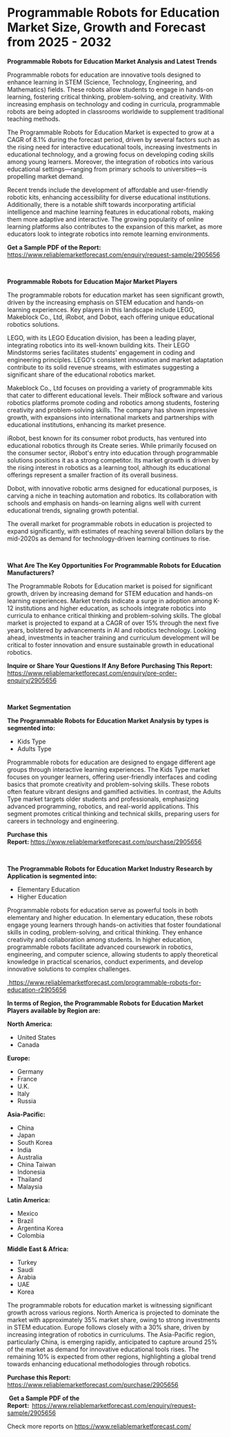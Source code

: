 <p><h1>Programmable Robots for Education Market Size, Growth and Forecast from 2025 - 2032</h1></p><p><strong>Programmable Robots for Education Market Analysis and Latest Trends</strong></p>
<p><p>Programmable robots for education are innovative tools designed to enhance learning in STEM (Science, Technology, Engineering, and Mathematics) fields. These robots allow students to engage in hands-on learning, fostering critical thinking, problem-solving, and creativity. With increasing emphasis on technology and coding in curricula, programmable robots are being adopted in classrooms worldwide to supplement traditional teaching methods.</p><p>The Programmable Robots for Education Market is expected to grow at a CAGR of 8.1% during the forecast period, driven by several factors such as the rising need for interactive educational tools, increasing investments in educational technology, and a growing focus on developing coding skills among young learners. Moreover, the integration of robotics into various educational settings—ranging from primary schools to universities—is propelling market demand.</p><p>Recent trends include the development of affordable and user-friendly robotic kits, enhancing accessibility for diverse educational institutions. Additionally, there is a notable shift towards incorporating artificial intelligence and machine learning features in educational robots, making them more adaptive and interactive. The growing popularity of online learning platforms also contributes to the expansion of this market, as more educators look to integrate robotics into remote learning environments.</p></p>
<p><strong>Get a Sample PDF of the Report:&nbsp;</strong> <a href="https://www.reliablemarketforecast.com/enquiry/request-sample/2905656?utm_campaign=3130&utm_medium=2&utm_source=Github&utm_content=ia&utm_term=12032025&utm_id=programmable-robots-for-education">https://www.reliablemarketforecast.com/enquiry/request-sample/2905656</a></p>
<p>&nbsp;</p>
<p><strong>Programmable Robots for Education Major Market Players</strong></p>
<p><p>The programmable robots for education market has seen significant growth, driven by the increasing emphasis on STEM education and hands-on learning experiences. Key players in this landscape include LEGO, Makeblock Co., Ltd, iRobot, and Dobot, each offering unique educational robotics solutions.</p><p>LEGO, with its LEGO Education division, has been a leading player, integrating robotics into its well-known building kits. Their LEGO Mindstorms series facilitates students' engagement in coding and engineering principles. LEGO's consistent innovation and market adaptation contribute to its solid revenue streams, with estimates suggesting a significant share of the educational robotics market.</p><p>Makeblock Co., Ltd focuses on providing a variety of programmable kits that cater to different educational levels. Their mBlock software and various robotics platforms promote coding and robotics among students, fostering creativity and problem-solving skills. The company has shown impressive growth, with expansions into international markets and partnerships with educational institutions, enhancing its market presence.</p><p>iRobot, best known for its consumer robot products, has ventured into educational robotics through its Create series. While primarily focused on the consumer sector, iRobot's entry into education through programmable solutions positions it as a strong competitor. Its market growth is driven by the rising interest in robotics as a learning tool, although its educational offerings represent a smaller fraction of its overall business.</p><p>Dobot, with innovative robotic arms designed for educational purposes, is carving a niche in teaching automation and robotics. Its collaboration with schools and emphasis on hands-on learning aligns well with current educational trends, signaling growth potential.</p><p>The overall market for programmable robots in education is projected to expand significantly, with estimates of reaching several billion dollars by the mid-2020s as demand for technology-driven learning continues to rise.</p></p>
<p>&nbsp;</p>
<p><strong>What Are The Key Opportunities For Programmable Robots for Education Manufacturers?</strong></p>
<p><p>The Programmable Robots for Education market is poised for significant growth, driven by increasing demand for STEM education and hands-on learning experiences. Market trends indicate a surge in adoption among K-12 institutions and higher education, as schools integrate robotics into curricula to enhance critical thinking and problem-solving skills. The global market is projected to expand at a CAGR of over 15% through the next five years, bolstered by advancements in AI and robotics technology. Looking ahead, investments in teacher training and curriculum development will be critical to foster innovation and ensure sustainable growth in educational robotics.</p></p>
<p><strong>Inquire or Share Your Questions If Any Before Purchasing This Report:</strong> <a href="https://www.reliablemarketforecast.com/enquiry/pre-order-enquiry/2905656?utm_campaign=3130&utm_medium=2&utm_source=Github&utm_content=ia&utm_term=12032025&utm_id=programmable-robots-for-education">https://www.reliablemarketforecast.com/enquiry/pre-order-enquiry/2905656</a></p>
<p>&nbsp;</p>
<p><strong>Market Segmentation</strong></p>
<p><strong>The Programmable Robots for Education Market Analysis by types is segmented into:</strong></p>
<p><ul><li>Kids Type</li><li>Adults Type</li></ul></p>
<p><p>Programmable robots for education are designed to engage different age groups through interactive learning experiences. The Kids Type market focuses on younger learners, offering user-friendly interfaces and coding basics that promote creativity and problem-solving skills. These robots often feature vibrant designs and gamified activities. In contrast, the Adults Type market targets older students and professionals, emphasizing advanced programming, robotics, and real-world applications. This segment promotes critical thinking and technical skills, preparing users for careers in technology and engineering.</p></p>
<p><strong>Purchase this Report:&nbsp;</strong><a href="https://www.reliablemarketforecast.com/purchase/2905656?utm_campaign=3130&utm_medium=2&utm_source=Github&utm_content=ia&utm_term=12032025&utm_id=programmable-robots-for-education">https://www.reliablemarketforecast.com/purchase/2905656</a></p>
<p>&nbsp;</p>
<p><strong>The Programmable Robots for Education Market Industry Research by Application is segmented into:</strong></p>
<p><ul><li>Elementary Education</li><li>Higher Education</li></ul></p>
<p><p>Programmable robots for education serve as powerful tools in both elementary and higher education. In elementary education, these robots engage young learners through hands-on activities that foster foundational skills in coding, problem-solving, and critical thinking. They enhance creativity and collaboration among students. In higher education, programmable robots facilitate advanced coursework in robotics, engineering, and computer science, allowing students to apply theoretical knowledge in practical scenarios, conduct experiments, and develop innovative solutions to complex challenges.</p></p>
<p><a href="https://www.reliablemarketforecast.com/programmable-robots-for-education-r2905656?utm_campaign=3130&utm_medium=2&utm_source=Github&utm_content=ia&utm_term=12032025&utm_id=programmable-robots-for-education">&nbsp;https://www.reliablemarketforecast.com/programmable-robots-for-education-r2905656</a></p>
<p><strong>In terms of Region, the Programmable Robots for Education Market Players available by Region are:</strong></p>
<p>
    <p> <strong> North America: </strong>
        <ul>
            <li>United States</li>
            <li>Canada</li>
        </ul>
        </p> 
    <p> <strong> Europe: </strong>
        <ul>
            <li>Germany</li>
            <li>France</li>
            <li>U.K.</li>
            <li>Italy</li>
            <li>Russia</li>
        </ul>
        </p> 
    <p> <strong> Asia-Pacific: </strong>
        <ul>
            <li>China</li>
            <li>Japan</li>
            <li>South Korea</li>
            <li>India</li>
            <li>Australia</li>
            <li>China Taiwan</li>
            <li>Indonesia</li>
            <li>Thailand</li>
            <li>Malaysia</li>
        </ul>
        </p> 
    <p> <strong> Latin America: </strong>
        <ul>
            <li>Mexico</li>
            <li>Brazil</li>
            <li>Argentina Korea</li>
            <li>Colombia</li>
        </ul>
        </p> 
    <p> <strong> Middle East & Africa: </strong>
        <ul>
            <li>Turkey</li>
            <li>Saudi</li>
            <li>Arabia</li>
            <li>UAE</li>
            <li>Korea</li>
        </ul>
    </p>
    </p>
<p><p>The programmable robots for education market is witnessing significant growth across various regions. North America is projected to dominate the market with approximately 35% market share, owing to strong investments in STEM education. Europe follows closely with a 30% share, driven by increasing integration of robotics in curriculums. The Asia-Pacific region, particularly China, is emerging rapidly, anticipated to capture around 25% of the market as demand for innovative educational tools rises. The remaining 10% is expected from other regions, highlighting a global trend towards enhancing educational methodologies through robotics.</p></p>
<p><strong>Purchase this Report: </strong><a href="https://www.reliablemarketforecast.com/purchase/2905656?utm_campaign=3130&utm_medium=2&utm_source=Github&utm_content=ia&utm_term=12032025&utm_id=programmable-robots-for-education">https://www.reliablemarketforecast.com/purchase/2905656</a></p>
<p>&nbsp;<strong>Get a Sample PDF of the Report:&nbsp;&nbsp;</strong><a href="https://www.reliablemarketforecast.com/enquiry/request-sample/2905656?utm_campaign=3130&utm_medium=2&utm_source=Github&utm_content=ia&utm_term=12032025&utm_id=programmable-robots-for-education">https://www.reliablemarketforecast.com/enquiry/request-sample/2905656</a></p>
<p><strong></strong></p>
<p>Check more reports on <a href="https://www.reliablemarketforecast.com/?utm_campaign=3130&utm_medium=2&utm_source=Github&utm_content=ia&utm_term=12032025&utm_id=programmable-robots-for-education">https://www.reliablemarketforecast.com/</a></p>